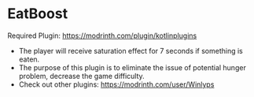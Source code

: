 # EatBoost
Required Plugin: https://modrinth.com/plugin/kotlinplugins
- The player will receive saturation effect for 7 seconds if something is eaten. 
- The purpose of this plugin is to eliminate the issue of potential hunger problem, decrease the game difficulty. 
- Check out other plugins: https://modrinth.com/user/Winlyps
